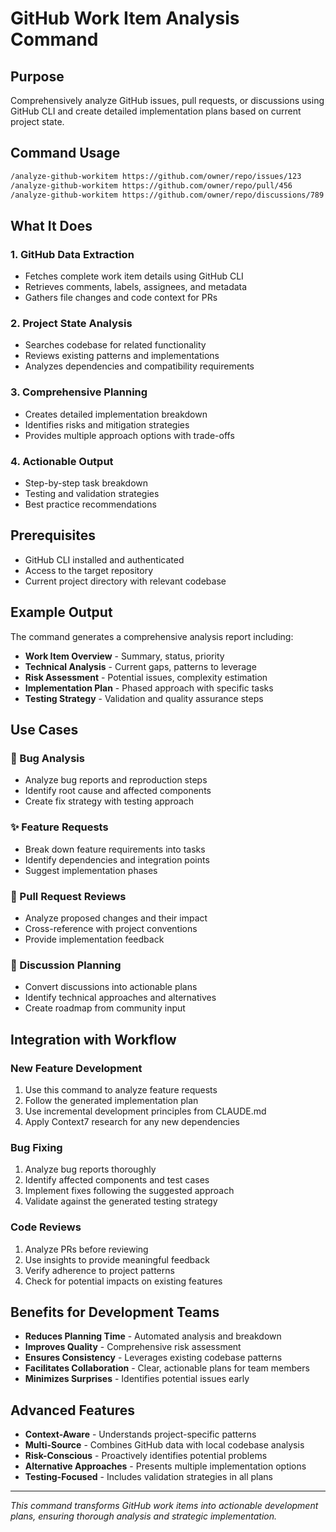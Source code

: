 # GitHub Work Item Analysis Command

## Purpose
Comprehensively analyze GitHub issues, pull requests, or discussions using GitHub CLI and create detailed implementation plans based on current project state.

## Command Usage

```bash
/analyze-github-workitem https://github.com/owner/repo/issues/123
/analyze-github-workitem https://github.com/owner/repo/pull/456
/analyze-github-workitem https://github.com/owner/repo/discussions/789
```

## What It Does

### 1. **GitHub Data Extraction**
- Fetches complete work item details using GitHub CLI
- Retrieves comments, labels, assignees, and metadata
- Gathers file changes and code context for PRs

### 2. **Project State Analysis**
- Searches codebase for related functionality
- Reviews existing patterns and implementations
- Analyzes dependencies and compatibility requirements

### 3. **Comprehensive Planning**
- Creates detailed implementation breakdown
- Identifies risks and mitigation strategies
- Provides multiple approach options with trade-offs

### 4. **Actionable Output**
- Step-by-step task breakdown
- Testing and validation strategies
- Best practice recommendations

## Prerequisites

- GitHub CLI installed and authenticated
- Access to the target repository
- Current project directory with relevant codebase

## Example Output

The command generates a comprehensive analysis report including:

- **Work Item Overview** - Summary, status, priority
- **Technical Analysis** - Current gaps, patterns to leverage
- **Risk Assessment** - Potential issues, complexity estimation
- **Implementation Plan** - Phased approach with specific tasks
- **Testing Strategy** - Validation and quality assurance steps

## Use Cases

### 🐛 Bug Analysis
- Analyze bug reports and reproduction steps
- Identify root cause and affected components
- Create fix strategy with testing approach

### ✨ Feature Requests
- Break down feature requirements into tasks
- Identify dependencies and integration points
- Suggest implementation phases

### 🔄 Pull Request Reviews
- Analyze proposed changes and their impact
- Cross-reference with project conventions
- Provide implementation feedback

### 💬 Discussion Planning
- Convert discussions into actionable plans
- Identify technical approaches and alternatives
- Create roadmap from community input

## Integration with Workflow

### New Feature Development
1. Use this command to analyze feature requests
2. Follow the generated implementation plan
3. Use incremental development principles from CLAUDE.md
4. Apply Context7 research for any new dependencies

### Bug Fixing
1. Analyze bug reports thoroughly
2. Identify affected components and test cases
3. Implement fixes following the suggested approach
4. Validate against the generated testing strategy

### Code Reviews
1. Analyze PRs before reviewing
2. Use insights to provide meaningful feedback
3. Verify adherence to project patterns
4. Check for potential impacts on existing features

## Benefits for Development Teams

- **Reduces Planning Time** - Automated analysis and breakdown
- **Improves Quality** - Comprehensive risk assessment
- **Ensures Consistency** - Leverages existing codebase patterns
- **Facilitates Collaboration** - Clear, actionable plans for team members
- **Minimizes Surprises** - Identifies potential issues early

## Advanced Features

- **Context-Aware** - Understands project-specific patterns
- **Multi-Source** - Combines GitHub data with local codebase analysis
- **Risk-Conscious** - Proactively identifies potential problems
- **Alternative Approaches** - Presents multiple implementation options
- **Testing-Focused** - Includes validation strategies in all plans

---

*This command transforms GitHub work items into actionable development plans, ensuring thorough analysis and strategic implementation.*